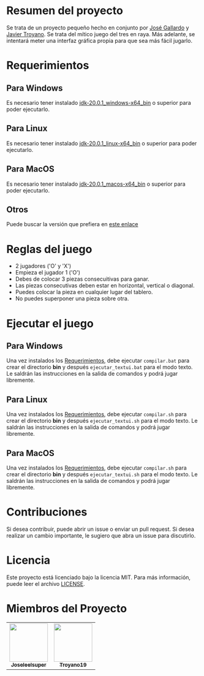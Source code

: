 # Resumen del proyecto

Se trata de un proyecto pequeño hecho en conjunto por [José Gallardo](https://github.com/Joseleelsuper) y [Javier Troyano](https://github.com/Troyano19).
Se trata del mítico juego del tres en raya.
Más adelante, se intentará meter una interfaz gráfica propia para que sea más fácil jugarlo.

# Requerimientos
## Para Windows

Es necesario tener instalado [jdk-20.0.1_windows-x64_bin](https://download.oracle.com/java/20/archive/jdk-20.0.1_windows-x64_bin.exe) o superior para poder ejecutarlo.

## Para Linux

Es necesario tener instalado [jdk-20.0.1_linux-x64_bin](https://download.oracle.com/java/20/archive/jdk-20.0.1_linux-x64_bin.deb) o superior para poder ejecutarlo.

## Para MacOS

Es necesario tener instalado [jdk-20.0.1_macos-x64_bin](https://download.oracle.com/java/20/archive/jdk-20.0.1_macos-x64_bin.dmg) o superior para poder ejecutarlo.

## Otros

Puede buscar la versión que prefiera en [este enlace](https://www.oracle.com/java/technologies/javase/jdk20-archive-downloads.html)

# Reglas del juego

- 2 jugadores ('O' y 'X')
- Empieza el jugador 1 ('O')
- Debes de colocar 3 piezas consecuitivas para ganar.
- Las piezas consecutivas deben estar en horizontal, vertical o diagonal.
- Puedes colocar la pieza en cualquier lugar del tablero.
- No puedes superponer una pieza sobre otra.

# Ejecutar el juego
## Para Windows

Una vez instalados los [Requerimientos](#requerimientos), debe ejecutar `compilar.bat` para crear el directorio **bin** y después `ejecutar_textui.bat` para el modo texto.
Le saldrán las instrucciones en la salida de comandos y podrá jugar libremente.

## Para Linux

Una vez instalados los [Requerimientos](#requerimientos), debe ejecutar `compilar.sh` para crear el directorio **bin** y después `ejecutar_textui.sh` para el modo texto.
Le saldrán las instrucciones en la salida de comandos y podrá jugar libremente.

## Para MacOS

Una vez instalados los [Requerimientos](#requerimientos), debe ejecutar `compilar.sh` para crear el directorio **bin** y después `ejecutar_textui.sh` para el modo texto.
Le saldrán las instrucciones en la salida de comandos y podrá jugar libremente.

# Contribuciones

Si desea contribuir, puede abrir un issue o enviar un pull request. Si desea realizar un cambio importante, le sugiero que abra un issue para discutirlo.

# Licencia

Este proyecto está licenciado bajo la licencia MIT. Para más información, puede leer el archivo [LICENSE](LICENSE).

# Miembros del Proyecto

<table>
  <tr>
    <td align="center"><a href="https://github.com/Joseleelsuper"><img src="https://github.com/Joseleelsuper.png" width="100px;" alt=""/><br /><sub><b>Joseleelsuper</b></sub></a></td>
    <td align="center"><a href="https://github.com/Troyano19"><img src="https://github.com/Troyano19.png" width="100px;" alt=""/><br /><sub><b>Troyano19</b></sub></a></td>
  </tr>
</table>